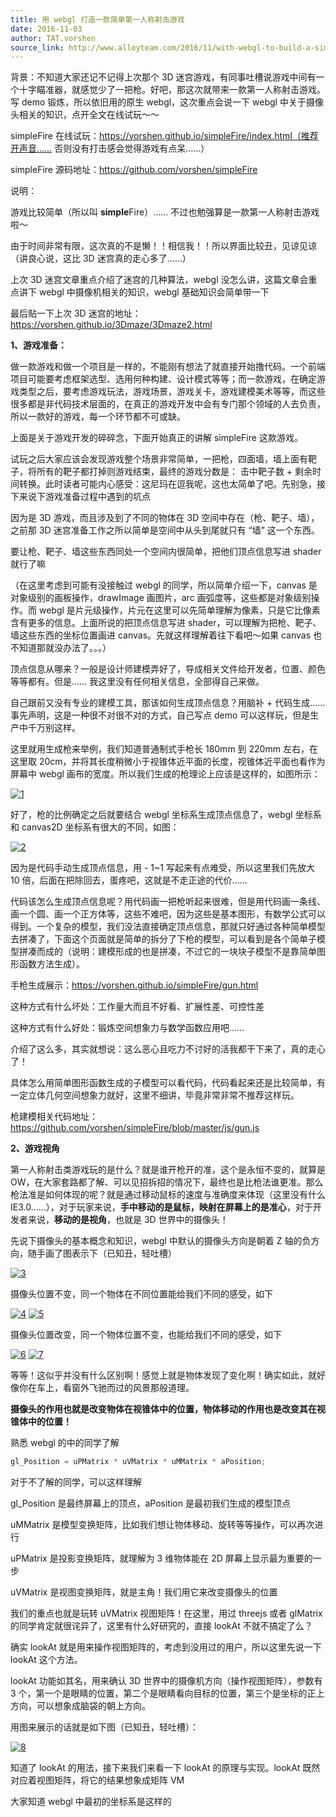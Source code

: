 ```yaml
---
title: 用 webgl 打造一款简单第一人称射击游戏
date: 2016-11-03
author: TAT.vorshen
source_link: http://www.alloyteam.com/2016/11/with-webgl-to-build-a-simple-first-person-shooter-games/
---
```


<!-- {% raw %} - for jekyll -->

背景：不知道大家还记不记得上次那个 3D 迷宫游戏，有同事吐槽说游戏中间有一个十字瞄准器，就感觉少了一把枪。好吧，那这次就带来一款第一人称射击游戏。写 demo 锻炼，所以依旧用的原生 webgl，这次重点会说一下 webgl 中关于摄像头相关的知识，点开全文在线试玩～～

simpleFire 在线试玩：<https://vorshen.github.io/simpleFire/index.html（推荐开声音……> 否则没有打击感会觉得游戏有点呆……）

simpleFire 源码地址：<https://github.com/vorshen/simpleFire>

说明：

游戏比较简单（所以叫 **simple**Fire）…… 不过也勉强算是一款第一人称射击游戏啦～

由于时间非常有限，这次真的不是懒！！相信我！！所以界面比较丑，见谅见谅（讲良心说，这比 3D 迷宫真的走心多了……）

上次 3D 迷宫文章重点介绍了迷宫的几种算法，webgl 没怎么讲，这篇文章会重点讲下 webgl 中摄像机相关的知识，webgl 基础知识会简单带一下

最后贴一下上次 3D 迷宫的地址：<https://vorshen.github.io/3Dmaze/3Dmaze2.html>

**1、游戏准备：**

做一款游戏和做一个项目是一样的，不能刚有想法了就直接开始撸代码。一个前端项目可能要考虑框架选型、选用何种构建、设计模式等等；而一款游戏，在确定游戏类型之后，要考虑游戏玩法，游戏场景，游戏关卡，游戏建模美术等等，而这些很多都是非代码技术层面的，在真正的游戏开发中会有专门那个领域的人去负责，所以一款好的游戏，每一个环节都不可或缺。

上面是关于游戏开发的碎碎念，下面开始真正的讲解 simpleFire 这款游戏。

试玩之后大家应该会发现游戏整个场景非常简单，一把枪，四面墙，墙上面有靶子，将所有的靶子都打掉则游戏结束，最终的游戏分数是： 击中靶子数 + 剩余时间转换。此时读者可能内心感受：这尼玛在逗我呢，这也太简单了吧。先别急，接下来说下游戏准备过程中遇到的坑点

因为是 3D 游戏，而且涉及到了不同的物体在 3D 空间中存在（枪、靶子、墙），之前那 3D 迷宫准备工作之所以简单是空间中从头到尾就只有 “墙” 这一个东西。

要让枪、靶子、墙这些东西同处一个空间内很简单，把他们顶点信息写进 shader 就行了嘛

（在这里考虑到可能有没接触过 webgl 的同学，所以简单介绍一下，canvas 是对象级别的画板操作，drawImage 画图片，arc 画弧度等，这些都是对象级别操作。而 webgl 是片元级操作，片元在这里可以先简单理解为像素，只是它比像素含有更多的信息。上面所说的把顶点信息写进 shader，可以理解为把枪、靶子、墙这些东西的坐标位置画进 canvas。先就这样理解着往下看吧～如果 canvas 也不知道那就没办法了。。。）

顶点信息从哪来？一般是设计师建模弄好了，导成相关文件给开发者，位置、颜色等等都有。但是…… 我这里没有任何相关信息，全部得自己来做。

自己跟前又没有专业的建模工具，那该如何生成顶点信息？用脑补 + 代码生成…… 事先声明，这是一种很不对很不对的方式，自己写点 demo 可以这样玩，但是生产中千万别这样。

这里就用生成枪来举例，我们知道普通制式手枪长 180mm 到 220mm 左右，在这里取 20cm，并将其长度稍微小于视锥体近平面的长度，视锥体近平面也看作为屏幕中 webgl 画布的宽度。所以我们生成的枪理论上应该是这样的，如图所示：

[![1](http://www.alloyteam.com/wp-content/uploads/2016/11/1-300x225.png)](http://www.alloyteam.com/wp-content/uploads/2016/11/1.png)

好了，枪的比例确定之后就要结合 webgl 坐标系生成顶点信息了，webgl 坐标系和 canvas2D 坐标系有很大的不同，如图：

[![2](http://www.alloyteam.com/wp-content/uploads/2016/11/2-300x143.png)](http://www.alloyteam.com/wp-content/uploads/2016/11/2.png)

因为是代码手动生成顶点信息，用 - 1~1 写起来有点难受，所以这里我们先放大 10 倍，后面在把除回去，蛋疼吧，这就是不走正途的代价……

代码该怎么生成顶点信息呢？用代码画一把枪听起来很难，但是用代码画一条线、画一个圆、画一个正方体等，这些不难吧，因为这些是基本图形，有数学公式可以得到。一个复杂的模型，我们没法直接确定顶点信息，那就只好通过各种简单模型去拼凑了，下面这个页面就是简单的拆分了下枪的模型，可以看到是各个简单子模型拼凑而成的（说明：建模形成的也是拼凑，不过它的一块块子模型不是靠简单图形函数方法生成）。

手枪生成展示：<https://vorshen.github.io/simpleFire/gun.html>

这种方式有什么坏处：工作量大而且不好看、扩展性差、可控性差

这种方式有什么好处：锻炼空间想象力与数学函数应用吧……

介绍了这么多，其实就想说：这么恶心且吃力不讨好的活我都干下来了，真的走心了！

具体怎么用简单图形函数生成的子模型可以看代码，代码看起来还是比较简单，有一定立体几何空间想象力就好，这里不细讲，毕竟非常非常不推荐这样玩。

枪建模相关代码地址：<https://github.com/vorshen/simpleFire/blob/master/js/gun.js>

**2、游戏视角**

第一人称射击类游戏玩的是什么？就是谁开枪开的准，这个是永恒不变的，就算是 OW，在大家套路都了解、可以见招拆招的情况下，最终也是比枪法谁更准。那么枪法准是如何体现的呢？就是通过移动鼠标的速度与准确度来体现（这里没有什么 IE3.0……），对于玩家来说，**手中移动的是鼠标，映射在屏幕上的是准心**，对于开发者来说，**移动的是视角**，也就是 3D 世界中的摄像头！

先说下摄像头的基本概念和知识，webgl 中默认的摄像头方向是朝着 Z 轴的负方向，随手画了图表示下（已知丑，轻吐槽）

[![3](http://www.alloyteam.com/wp-content/uploads/2016/11/3-300x164.png)](http://www.alloyteam.com/wp-content/uploads/2016/11/3.png)

摄像头位置不变，同一个物体在不同位置能给我们不同的感受，如下

[![4](http://www.alloyteam.com/wp-content/uploads/2016/11/4-300x200.png)](http://www.alloyteam.com/wp-content/uploads/2016/11/4.png) [![5](http://www.alloyteam.com/wp-content/uploads/2016/11/5-300x200.png)](http://www.alloyteam.com/wp-content/uploads/2016/11/5.png)

摄像头位置改变，同一个物体位置不变，也能给我们不同的感受，如下

[![6](http://www.alloyteam.com/wp-content/uploads/2016/11/6-300x200.png)](http://www.alloyteam.com/wp-content/uploads/2016/11/6.png) [![7](http://www.alloyteam.com/wp-content/uploads/2016/11/7-300x200.png)](http://www.alloyteam.com/wp-content/uploads/2016/11/7.png)

等等！这似乎并没有什么区别啊！感觉上就是物体发现了变化啊！确实如此，就好像你在车上，看窗外飞驰而过的风景那般道理。

**摄像头的作用也就是改变物体在视锥体中的位置，物体移动的作用也是改变其在视锥体中的位置！**

熟悉 webgl 的中的同学了解

```c
gl_Position = uPMatrix * uVMatrix * uMMatrix * aPosition;
```

对于不了解的同学，可以这样理解

gl_Position 是最终屏幕上的顶点，aPosition 是最初我们生成的模型顶点

uMMatrix 是模型变换矩阵，比如我们想让物体移动、旋转等等操作，可以再次进行

uPMatrix 是投影变换矩阵，就理解为 3 维物体能在 2D 屏幕上显示最为重要的一步

uVMatrix 是视图变换矩阵，就是主角！我们用它来改变摄像头的位置

我们的重点也就是玩转 uVMatrix 视图矩阵！在这里，用过 threejs 或者 glMatrix 的同学肯定就很诧异了，这里有什么好研究的，直接 lookAt 不就不搞定了么？

确实 lookAt 就是用来操作视图矩阵的，考虑到没用过的用户，所以这里先说一下 lookAt 这个方法。

lookAt 功能如其名，用来确认 3D 世界中的摄像机方向（操作视图矩阵），参数有 3 个，第一个是眼睛的位置，第二个是眼睛看向目标的位置，第三个是坐标的正上方向，可以想象成脑袋的朝上方向。

用图来展示的话就是如下图（已知丑，轻吐槽）：

[![8](http://www.alloyteam.com/wp-content/uploads/2016/11/8-300x199.png)](http://www.alloyteam.com/wp-content/uploads/2016/11/8.png)

知道了 lookAt 的用法，接下来我们来看一下 lookAt 的原理与实现。lookAt 既然对应着视图矩阵，将它的结果想象成矩阵 VM

大家知道 webgl 中最初的坐标系是这样的


<!-- {% endraw %} - for jekyll -->